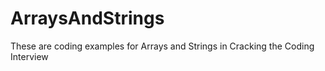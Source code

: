 # ArraysAndStrings
These are coding examples for Arrays and Strings in Cracking the Coding Interview
